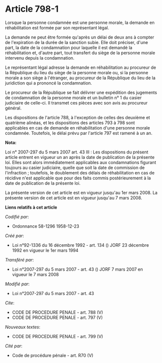 # Article 798-1

Lorsque la personne condamnée est une personne morale, la demande en réhabilitation est formée par son représentant légal. 

La demande ne peut être formée qu'après un délai de deux ans à compter de l'expiration de la durée de la sanction subie. Elle
doit préciser, d'une part, la date de la condamnation pour laquelle il est demandé la réhabilitation et, d'autre part, tout
transfert du siège de la personne morale intervenu depuis la condamnation. 

Le représentant légal adresse la demande en réhabilitation au procureur de la République du lieu du siège de la personne
morale ou, si la personne morale a son siège à l'étranger, au procureur de la République du lieu de la juridiction qui a
prononcé la condamnation. 

Le procureur de la République se fait délivrer une expédition des jugements de condamnation de la personne morale et un
bulletin n° 1 du casier judiciaire de celle-ci. Il transmet ces pièces avec son avis au procureur général. 

Les dispositions de l'article 788, à l'exception de celles des deuxième et quatrième alinéas, et les dispositions des
articles 793 à 798 sont applicables en cas de demande en réhabilitation d'une personne morale condamnée. Toutefois, le délai
prévu par l'article 797 est ramené à un an.

**Nota:**

Loi n° 2007-297 du 5 mars 2007 art. 43 III : Les dispositions du présent article entrent en vigueur un an après la date de
publication de la présente loi. Elles sont alors immédiatement applicables aux condamnations figurant toujours au casier
judiciaire, quelle que soit la date de commission de l'infraction ; toutefois, le doublement des délais de réhabilitation en
cas de récidive n'est applicable que pour des faits commis postérieurement à la date de publication de la présente loi.

La présente version de cet article est en vigueur jusqu'au 1er mars 2008.  La présente version de cet article est en vigueur
jusqu'au 7 mars 2008.

**Liens relatifs à cet article**

_Codifié par_:

  - Ordonnance 58-1296 1958-12-23

_Créé par_:

  - Loi n°92-1336 du 16 décembre 1992 - art. 134 () JORF 23 décembre 1992 en vigueur le 1er mars 1994

_Transféré par_:

  - Loi n°2007-297 du 5 mars 2007 - art. 43 () JORF 7 mars 2007 en vigueur le 7 mars 2008

_Modifié par_:

  - Loi n°2007-297 du 5 mars 2007 - art. 43

_Cite_:

  - CODE DE PROCEDURE PENALE - art. 788 (V)
  - CODE DE PROCEDURE PENALE - art. 797 (V)

_Nouveaux textes_:

  - CODE DE PROCEDURE PENALE - art. 799 (V)

_Cité par_:

  - Code de procédure pénale - art. R70 (V)
